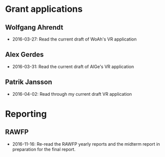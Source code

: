 # Grant applications

## Wolfgang Ahrendt

* 2016-03-27: Read the current draft of WoAh's VR application

## Alex Gerdes

* 2016-03-31: Read the current draft of AlGe's VR application

## Patrik Jansson

* 2016-04-02: Read through my current draft VR application

# Reporting

## RAWFP

* 2016-11-16: Re-read the RAWFP yearly reports and the midterm report in preparation for the final report.

